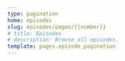```yaml
---
type: pagination
home: episodes
slug: episodes/pages/{{number}}
# title: Episodes
# description: Browse all episodes.
template: pages.episode_pagination
---
```

